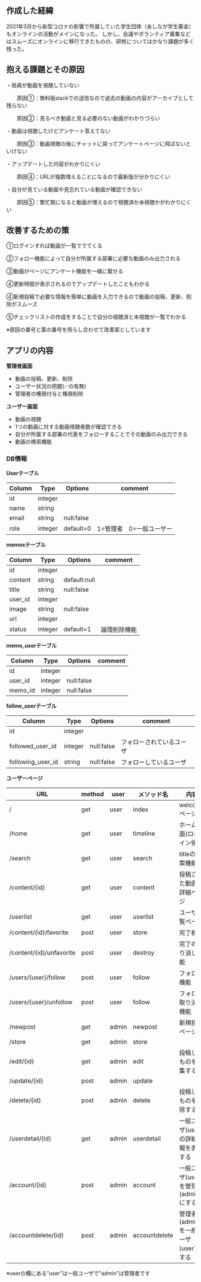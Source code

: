 
## 作成した経緯

2021年3月から新型コロナの影響で所属していた学生団体（あしなが学生募金）もオンラインの活動がメインになった。
しかし、会議やボランティア募集などはスムーズにオンラインに移行できたものの、研修についてはかなり課題が多く残った。

## 抱える課題とその原因

・局員が動画を視聴していない

　　原因①：無料版slackでの送信なので過去の動画の内容がアーカイブとして残らない
  
  　　原因②：見るべき動画と見る必要のない動画がわかりづらい

・動画は視聴したけどアンケート答えてない

　　原因③：動画視聴の後にチャットに戻ってアンケートページに飛ばないといけない

・アップデートした内容がわかりにくい

　　原因④：URLが複数増えることになるので最新版が分かりにくい

・自分が見ている動画や見忘れている動画が確認できない

　　原因⑤：繁忙期になると動画が増えるので視聴済か未視聴かがわかりにくい


## 改善するための策

①ログインすれば動画が一覧ででてくる

②フォロー機能によって自分が所属する部署に必要な動画のみ出力される

③動画がページにアンケート機能を一緒に載せる

④更新時間が表示されるのでアップデートしたこともわかる

④新規投稿で必要な情報を簡単に動画を入力できるので動画の投稿、更新、削除がスムーズ

⑤チェックリストの作成をすることで自分の視聴済と未視聴が一覧でわかる

※原因の番号と策の番号を照らし合わせて改善案としています

## アプリの内容
**管理者画面**
- 動画の投稿、更新、削除
- ユーザー状況の把握(✅の有無)
- 管理者の権限付与と権限削除

**ユーザー画面**
- 動画の視聴
- 1つの動画に対する動画視聴者数が確認できる
- 自分が所属する部署の代表をフォローすることでその動画のみ出力できる
- 動画の検索機能


### DB情報
**Userテーブル**


|Column|Type|Options|comment|
|------|----|-------|------|
|id|integer|||
|name|string|||
|email|string|null:false||
|role|integer|default=0|1=管理者　0=一般ユーザー|

**memosテーブル**

|Column|Type|Options|comment|
|------|----|-------|------|
|id|integer|||
|content|string|default:null||
|title|string|null:false||
|user_id|integer|||
|image|string|null:false||
|url|integer|||
|status|integer|default=1|論理削除機能|


**memo_userテーブル**

|Column|Type|Options|comment|
|------|----|-------|------|
|id|integer|||
|user_id|integer|null:false||
|memo_id|integer|null:false||


**follow_userテーブル**

|Column|Type|Options|comment|
|------|----|-------|------|
|id|integer|||
|followed_user_id|integer|null:false|フォローされているユーザ||
|following_user_id|string|null:false|フォローしているユーザ||



**ユーザーページ**

| URL | method |user| メソッド名 | 内容 |
| --- | --- | --- | --- | --- |
| / | get | user |index | welcomeページ　 |
| /home | get | user | timeline | ホーム画面(ログイン後)　|
| /search | get | user | search | titleの検索機能 |
| /content/{id} | get | user |content | 投稿された動画の詳細ページ |
| /userlist | get | user | userlist | ユーザ一覧ページ |
| /content/{id}/favorite | post | user | store | 完了機能　|
| /content/{id}/unfavorite | post | user | destroy | 完了の取り消し機能　|
| /users/{user}/follow | post | user | follow | フォロー機能　|
| /users/{user}/unfollow | post | user | follow | フォロー取り消し機能　|
| /newpost | get | admin | newpost | 新規投稿ページ |
| /store | get | admin | store |  |
| /edit/{id} | get | admin | edit | 投稿したものを編集する |
| /update/{id} | post | admin | update |  |
| /delete/{id} | post | admin | delete | 投稿したものを削除する |
| /userdetail/{id} | get | admin | userdetail | 一般ユーザ(user)の詳細情報を表示する |
| /account/{id} | post | admin | account | 一般ユーザ(user)を管理者(admin)にする |
| /accountdelete/{id} | post | admin | accountdelete | 管理者(admin)を一般ユーザ(user)にする |

※userの欄にある”user”は一般ユーザで"admin"は管理者です
